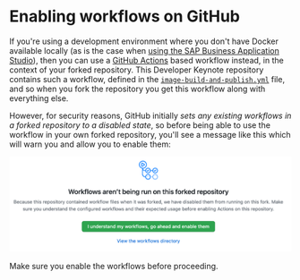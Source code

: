 # Enabling workflows on GitHub

If you're using a development environment where you don't have Docker available locally (as is the case when [using the SAP Business Application Studio](usingappstudio.md)), then you can use a [GitHub Actions](https://github.com/features/actions) based workflow instead, in the context of your forked repository. 
This Developer Keynote repository contains such a workflow, defined in the [`image-build-and-publish.yml`](.github/workflows/image-build-and-publish.yml) file, and so when you fork the repository you get this workflow along with everything else.

However, for security reasons, GitHub initially _sets any existing workflows in a forked repository to a disabled state_, so before being able to use the workflow in your own forked repository, you'll see a message like this which will warn you and allow you to enable them:

![enabling workflows](images/enabling-workflows.png)

Make sure you enable the workflows before proceeding.
